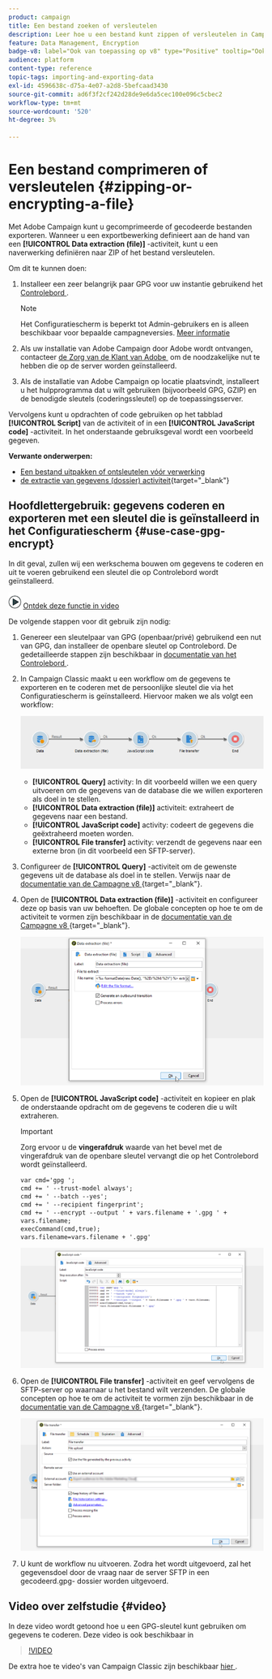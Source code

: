 ```yaml
---
product: campaign
title: Een bestand zoeken of versleutelen
description: Leer hoe u een bestand kunt zippen of versleutelen in Campagne voordat u het verwerkt
feature: Data Management, Encryption
badge-v8: label="Ook van toepassing op v8" type="Positive" tooltip="Ook van toepassing op campagne v8"
audience: platform
content-type: reference
topic-tags: importing-and-exporting-data
exl-id: 4596638c-d75a-4e07-a2d8-5befcaad3430
source-git-commit: ad6f3f2cf242d28de9e6da5cec100e096c5cbec2
workflow-type: tm+mt
source-wordcount: '520'
ht-degree: 3%

---
```


# Een bestand comprimeren of versleutelen {#zipping-or-encrypting-a-file}

Met Adobe Campaign kunt u gecomprimeerde of gecodeerde bestanden exporteren. Wanneer u een exportbewerking definieert aan de hand van een **[!UICONTROL Data extraction (file)]** -activiteit, kunt u een naverwerking definiëren naar ZIP of het bestand versleutelen.

Om dit te kunnen doen:

1. Installeer een zeer belangrijk paar GPG voor uw instantie gebruikend het [&#x200B; Controlebord &#x200B;](https://experienceleague.adobe.com/docs/control-panel/using/instances-settings/gpg-keys-management.html#encrypting-data).

   >[!NOTE]
   >
   >Het Configuratiescherm is beperkt tot Admin-gebruikers en is alleen beschikbaar voor bepaalde campagneversies. [Meer informatie](https://experienceleague.adobe.com/docs/control-panel/using/discover-control-panel/key-features.html?lang=nl)
   >

1. Als uw installatie van Adobe Campaign door Adobe wordt ontvangen, contacteer [&#x200B; de Zorg van de Klant van Adobe &#x200B;](https://helpx.adobe.com/nl/enterprise/admin-guide.html/enterprise/using/support-for-experience-cloud.ug.html) om de noodzakelijke nut te hebben die op de server worden geïnstalleerd.
1. Als de installatie van Adobe Campaign op locatie plaatsvindt, installeert u het hulpprogramma dat u wilt gebruiken (bijvoorbeeld GPG, GZIP) en de benodigde sleutels (coderingssleutel) op de toepassingsserver.

Vervolgens kunt u opdrachten of code gebruiken op het tabblad **[!UICONTROL Script]** van de activiteit of in een **[!UICONTROL JavaScript code]** -activiteit. In het onderstaande gebruiksgeval wordt een voorbeeld gegeven.

**Verwante onderwerpen:**

* [Een bestand uitpakken of ontsleutelen vóór verwerking](../../platform/using/unzip-decrypt.md)
* [&#x200B; de extractie van gegevens (dossier) activiteit &#x200B;](https://experienceleague.adobe.com/docs/campaign/automation/workflows/wf-activities/action-activities/extraction-file.html){target="_blank"}

## Hoofdlettergebruik: gegevens coderen en exporteren met een sleutel die is geïnstalleerd in het Configuratiescherm {#use-case-gpg-encrypt}

In dit geval, zullen wij een werkschema bouwen om gegevens te coderen en uit te voeren gebruikend een sleutel die op Controlebord wordt geïnstalleerd.

![](assets/do-not-localize/how-to-video.png) [Ontdek deze functie in video](#video)

De volgende stappen voor dit gebruik zijn nodig:

1. Genereer een sleutelpaar van GPG (openbaar/privé) gebruikend een nut van GPG, dan installeer de openbare sleutel op Controlebord. De gedetailleerde stappen zijn beschikbaar in [&#x200B; documentatie van het Controlebord &#x200B;](https://experienceleague.adobe.com/docs/control-panel/using/instances-settings/gpg-keys-management.html#encrypting-data).

1. In Campaign Classic maakt u een workflow om de gegevens te exporteren en te coderen met de persoonlijke sleutel die via het Configuratiescherm is geïnstalleerd. Hiervoor maken we als volgt een workflow:

   ![](assets/gpg-workflow-encrypt.png)

   * **[!UICONTROL Query]** activity: In dit voorbeeld willen we een query uitvoeren om de gegevens van de database die we willen exporteren als doel in te stellen.
   * **[!UICONTROL Data extraction (file)]** activiteit: extraheert de gegevens naar een bestand.
   * **[!UICONTROL JavaScript code]** activity: codeert de gegevens die geëxtraheerd moeten worden.
   * **[!UICONTROL File transfer]** activity: verzendt de gegevens naar een externe bron (in dit voorbeeld een SFTP-server).

1. Configureer de **[!UICONTROL Query]** -activiteit om de gewenste gegevens uit de database als doel in te stellen. Verwijs naar de [&#x200B; documentatie van de Campagne v8 &#x200B;](https://experienceleague.adobe.com/docs/campaign/automation/workflows/wf-activities/targeting-activities/query.html){target="_blank"}.

1. Open de **[!UICONTROL Data extraction (file)]** -activiteit en configureer deze op basis van uw behoeften. De globale concepten op hoe te om de activiteit te vormen zijn beschikbaar in de [&#x200B; documentatie van de Campagne v8 &#x200B;](https://experienceleague.adobe.com/docs/campaign/automation/workflows/wf-activities/action-activities/extraction-file.html){target="_blank"}.

   ![](assets/gpg-data-extraction.png)

1. Open de **[!UICONTROL JavaScript code]** -activiteit en kopieer en plak de onderstaande opdracht om de gegevens te coderen die u wilt extraheren.

   >[!IMPORTANT]
   >
   >Zorg ervoor u de **vingerafdruk** waarde van het bevel met de vingerafdruk van de openbare sleutel vervangt die op het Controlebord wordt geïnstalleerd.

   ```
   var cmd='gpg ';
   cmd += ' --trust-model always';
   cmd += ' --batch --yes';
   cmd += ' --recipient fingerprint';
   cmd += ' --encrypt --output ' + vars.filename + '.gpg ' + vars.filename;
   execCommand(cmd,true);
   vars.filename=vars.filename + '.gpg'
   ```

   ![](assets/gpg-script.png)

1. Open de **[!UICONTROL File transfer]** -activiteit en geef vervolgens de SFTP-server op waarnaar u het bestand wilt verzenden. De globale concepten op hoe te om de activiteit te vormen zijn beschikbaar in de [&#x200B; documentatie van de Campagne v8 &#x200B;](https://experienceleague.adobe.com/docs/campaign/automation/workflows/wf-activities/event-activities/file-transfer.html){target="_blank"}.

   ![](assets/gpg-file-transfer.png)

1. U kunt de workflow nu uitvoeren. Zodra het wordt uitgevoerd, zal het gegevensdoel door de vraag naar de server SFTP in een gecodeerd.gpg- dossier worden uitgevoerd.

## Video over zelfstudie {#video}

In deze video wordt getoond hoe u een GPG-sleutel kunt gebruiken om gegevens te coderen. Deze video is ook beschikbaar in

>[!VIDEO](https://video.tv.adobe.com/v/36399?quality=12)

De extra hoe te video&#39;s van Campaign Classic zijn beschikbaar [&#x200B; hier &#x200B;](https://experienceleague.adobe.com/docs/campaign-classic-learn/tutorials/overview.html?lang=nl).
